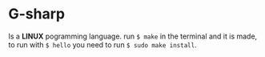 # G-sharp
Is a **LINUX** pogramming language.
run ``$ make`` in the terminal and it is made, to run with ``$ hello`` you need to run ``$ sudo make install``.
